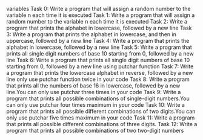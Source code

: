 variables
Task 0: Write a program that will assign a random number to the variable n each time it is executed
Task 1: Write a  program that will assign a random number to the variable n each time it is executed
Task 2: Write a program that prints the alphabet in lowercase, followed by a new line
Task 3: Write a program that prints the alphabet in lowercase, and then in uppercase, followed by a new line
Task 4: Write a program that prints the alphabet in lowercase, followed by a new line
Task 5: Write a program that prints all single digit numbers of base 10 starting from 0, followed by a new line
Task 6: Write a program that prints all single digit numbers of base 10 starting from 0, followed by a new line using putchar function
Task 7: Write a program that prints the lowercase alphabet in reverse, followed by a new line only use putchar function twice in your code
Task 8: Write a program that prints all the numbers of base 16 in lowercase, followed by a new line.You can only use putchar three times in your code
Task 9: Write a program that prints all possible combinations of single-digit numbers.You can only use putchar four times maximum in your code
Task 10: Write a program that prints all possible different combinations of two digits.You can only use putchar five times maximum in your code
Task 11: Write a program that prints all possible different combinations of three digits.
Task 12: Write a program that prints all possible combinations of two two-digit numbers

